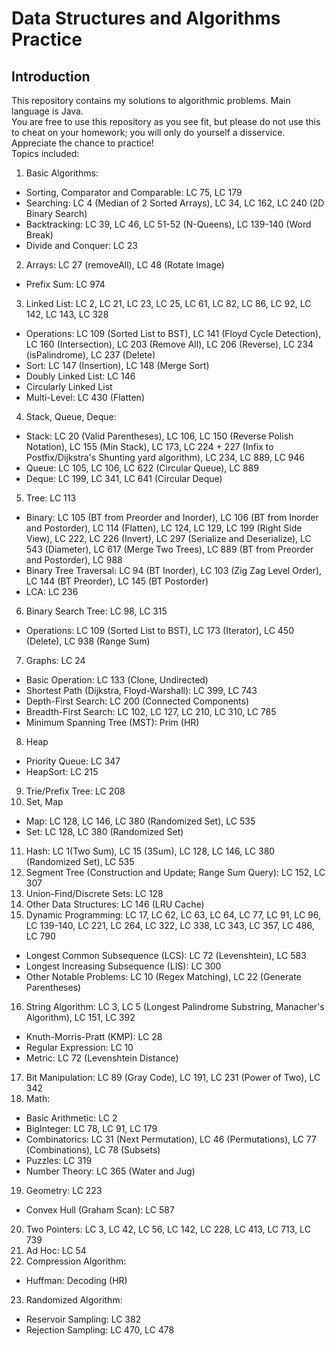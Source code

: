 # Data Structures and Algorithms Practice
## Introduction
This repository contains my solutions to algorithmic problems. Main language is Java. \
You are free to use this repository as you see fit, but please do not use this to cheat on your homework; you will only do yourself a disservice. Appreciate the chance to practice! \
Topics included:
1. Basic Algorithms:
  * Sorting, Comparator and Comparable: LC 75, LC 179
  * Searching: LC 4 (Median of 2 Sorted Arrays), LC 34, LC 162, LC 240 (2D Binary Search)
  * Backtracking: LC 39, LC 46, LC 51-52 (N-Queens), LC 139-140 (Word Break)
  * Divide and Conquer: LC 23
2. Arrays: LC 27 (removeAll), LC 48 (Rotate Image)
  * Prefix Sum: LC 974
3. Linked List: LC 2, LC 21, LC 23, LC 25, LC 61, LC 82, LC 86, LC 92, LC 142, LC 143, LC 328
  * Operations: LC 109 (Sorted List to BST), LC 141 (Floyd Cycle Detection), LC 160 (Intersection), LC 203 (Remove All), LC 206 (Reverse), LC 234 (isPalindrome), LC 237 (Delete)
  * Sort: LC 147 (Insertion), LC 148 (Merge Sort)
  * Doubly Linked List: LC 146
  * Circularly Linked List
  * Multi-Level: LC 430 (Flatten)
4. Stack, Queue, Deque:
  * Stack: LC 20 (Valid Parentheses), LC 106, LC 150 (Reverse Polish Notation), LC 155 (Min Stack), LC 173, LC 224 + 227 (Infix to Postfix/Dijkstra's Shunting yard algorithm), LC 234, LC 889, LC 946
  * Queue: LC 105, LC 106, LC 622 (Circular Queue), LC 889
  * Deque: LC 199, LC 341, LC 641 (Circular Deque)
5. Tree: LC 113
  * Binary: LC 105 (BT from Preorder and Inorder), LC 106 (BT from Inorder and Postorder), LC 114 (Flatten), LC 124, LC 129, LC 199 (Right Side View), LC 222, LC 226 (Invert), LC 297 (Serialize and Deserialize), LC 543 (Diameter), LC 617 (Merge Two Trees), LC 889 (BT from Preorder and Postorder), LC 988
  * Binary Tree Traversal: LC 94 (BT Inorder), LC 103 (Zig Zag Level Order), LC 144 (BT Preorder), LC 145 (BT Postorder)
  * LCA: LC 236
6. Binary Search Tree: LC 98, LC 315
  * Operations: LC 109 (Sorted List to BST), LC 173 (Iterator), LC 450 (Delete), LC 938 (Range Sum)
7. Graphs: LC 24
  * Basic Operation: LC 133 (Clone, Undirected)
  * Shortest Path (Dijkstra, Floyd-Warshall): LC 399, LC 743
  * Depth-First Search: LC 200 (Connected Components)
  * Breadth-First Search: LC 102, LC 127, LC 210, LC 310, LC 785
  * Minimum Spanning Tree (MST): Prim (HR)
8. Heap
  * Priority Queue: LC 347
  * HeapSort: LC 215
9. Trie/Prefix Tree: LC 208
10. Set, Map
  * Map: LC 128, LC 146, LC 380 (Randomized Set), LC 535
  * Set: LC 128, LC 380 (Randomized Set)
11. Hash: LC 1(Two Sum), LC 15 (3Sum), LC 128, LC 146, LC 380 (Randomized Set), LC 535
12. Segment Tree (Construction and Update; Range Sum Query): LC 152, LC 307
13. Union-Find/Discrete Sets: LC 128
14. Other Data Structures: LC 146 (LRU Cache)
15. Dynamic Programming: LC 17, LC 62, LC 63, LC 64, LC 77, LC 91, LC 96, LC 139-140, LC 221, LC 264, LC 322, LC 338, LC 343, LC 357, LC 486, LC 790
  * Longest Common Subsequence (LCS): LC 72 (Levenshtein), LC 583
  * Longest Increasing Subsequence (LIS): LC 300
  * Other Notable Problems: LC 10 (Regex Matching), LC 22 (Generate Parentheses)
16. String Algorithm: LC 3, LC 5 (Longest Palindrome Substring, Manacher's Algorithm), LC 151, LC 392
  * Knuth-Morris-Pratt (KMP): LC 28
  * Regular Expression: LC 10
  * Metric: LC 72 (Levenshtein Distance)
17. Bit Manipulation: LC 89 (Gray Code), LC 191, LC 231 (Power of Two), LC 342
18. Math:
  * Basic Arithmetic: LC 2
  * BigInteger: LC 78, LC 91, LC 179
  * Combinatorics: LC 31 (Next Permutation), LC 46 (Permutations), LC 77 (Combinations), LC 78 (Subsets)
  * Puzzles: LC 319
  * Number Theory: LC 365 (Water and Jug)
19. Geometry: LC 223
  * Convex Hull (Graham Scan): LC 587
20. Two Pointers: LC 3, LC 42, LC 56, LC 142, LC 228, LC 413, LC 713, LC 739
21. Ad Hoc: LC 54
22. Compression Algorithm:
  * Huffman: Decoding (HR)
23. Randomized Algorithm:
  * Reservoir Sampling: LC 382
  * Rejection Sampling: LC 470, LC 478
